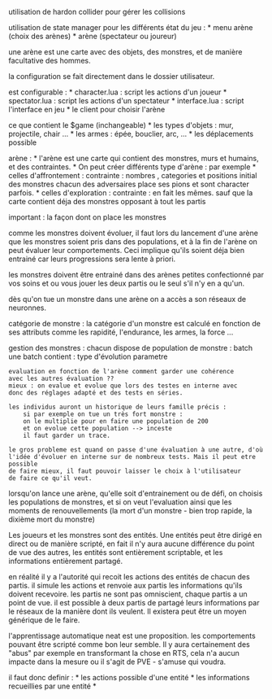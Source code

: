 utilisation de hardon collider pour gérer les collisions 

utilisation de state manager pour les différents état du jeu :
	* menu arène (choix des arènes)
	* arène (spectateur ou joureur)
	
une arène est une carte avec des objets, des monstres, et de manière facultative des hommes.

la configuration se fait directement dans le dossier utilisateur.

est configurable : 
	* character.lua : script les actions d'un joueur
	* spectator.lua : script les actions d'un spectateur
	* interface.lua : script l'interface en jeu
	* le client pour choisir l'arène

ce que contient le $game (inchangeable)
	* les types d'objets : mur, projectile, chair ...
	* les armes : épée, bouclier, arc, ...
	* les déplacements possible
	
arène : 
	* l'arène est une carte qui contient des monstres, murs et humains, et des contraintes.
	* On peut créer différents type d'arène : par exemple
		* celles d'affrontement : contrainte : nombres , categories et positions initial des monstres
		chacun des adversaires place ses pions et sont character parfois.
		* celles d'exploration : contrainte : en fait les mêmes.
		sauf que la carte contient déja des monstres opposant à tout les partis 

important : la façon dont on place les monstres

comme les monstres doivent évoluer, il faut lors du lancement d'une arène 
que les monstres soient pris dans des populations, et à la fin de l'arène
on peut évaluer leur comportements. Ceci implique qu'ils soient déja bien 
entrainé car leurs progressions sera lente à priori.

les monstres doivent être entrainé dans des arènes petites confectionné
par vos soins et ou vous jouer les deux partis ou le seul s'il n'y en a 
qu'un.

dès qu'on tue un monstre dans une arène on a accès a son réseaux de 
neuronnes.

catégorie de monstre :
	la catégorie d'un monstre est calculé en fonction de ses attributs
comme les rapidité, l'endurance, les armes, la force ...

gestion des monstres : 
	chacun dispose de population de monstre : batch
	une batch contient : 
		type d'évolution
		parametre
	
	evaluation en fonction de l'arène comment garder une cohérence
	avec les autres évaluation ??
	mieux : on evalue et evolue que lors des testes en interne avec 
	donc des réglages adapté et des tests en séries.

	les individus auront un historique de leurs famille précis : 
		si par exemple on tue un très fort monstre : 
		on le multiplie pour en faire une population de 200
		et on evolue cette population --> inceste 
		il faut garder un trace.

	le gros probleme est quand on passe d'une évaluation à une autre, d'où 
	l'idée d'évoluer en interne sur de nombreux tests. Mais il peut etre possible
	de faire mieux, il faut pouvoir laisser le choix à l'utilisateur 
	de faire ce qu'il veut.

lorsqu'on lance une arène, qu'elle soit d'entrainement ou de défi, on choisis
les populations de monstres, et si on veut l'evaluation ainsi que les moments de
renouvellements (la mort d'un monstre - bien trop rapide, la dixième mort du monstre)

Les joueurs et les monstres sont des entités.
Une entités peut être dirigé en direct ou de manière scripté, en fait il n'y aura
aucune différence du point de vue des autres, les entités sont entièrement scriptable,
et les informations entièrement partagé.

en réalité il y a l'autorité qui recoit les actions des entités de chacun des partis.
il simule les actions et renvoie aux partis les informations qu'ils doivent recevoire.
les partis ne sont pas omniscient, chaque partis a un point de vue. il est possible à
deux partis de partagé leurs informations par le réseaux de la manière dont ils veulent.
Il existera peut être un moyen générique de le faire.

l'apprentissage automatique neat est une proposition. les comportements pouvant être
scripté comme bon leur semble.
Il y aura certainement des "abus" par exemple en transformant la chose en RTS, cela n'a
aucun impacte dans la mesure ou il s'agit de PVE - s'amuse qui voudra.

il faut donc definir : 
	* les actions possible d'une entité
	* les informations recueillies par une entité
	* 


